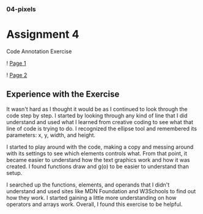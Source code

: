 ### 04-pixels
 # Assignment 4 

Code Annotation Exercise 

! [Page 1](./CodeAnnotate1.jpg) 

! [Page 2](./CodeAnnotate2.jpg) 

## Experience with the Exercise 
It wasn't hard as I thought it would be as I continued to look through the code step by step. I started by looking through any kind of line that I did understand and used what I learned from creative coding to see what that line of code is trying to do. I recognized the ellipse tool and remembered its parameters: x, y, width, and height. 

I started to play around with the code, making a copy and messing around with its settings to see which elements controls what. From that point, it became easier to understand how the text graphics work and how it was created. I found functions draw and g(o) to be easier to understand than setup. 

I searched up the functions, elements, and operands that I didn't understand and used sites like MDN Foundation and W3Schools to find out how they work. I started gaining a little more understanding on how operators and arrays work. Overall, I found this exercise to be helpful.
